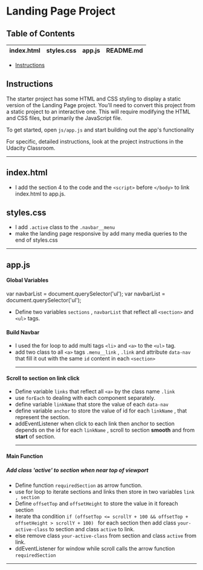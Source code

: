 # Landing Page Project

## Table of Contents
|index.html| styles.css| app.js | README.md |
|------|------|------|------|

* [Instructions](#instructions)

## Instructions

The starter project has some HTML and CSS styling to display a static version of the Landing Page project. You'll need to convert this project from a static project to an interactive one. This will require modifying the HTML and CSS files, but primarily the JavaScript file.

To get started, open `js/app.js` and start building out the app's functionality

For specific, detailed instructions, look at the project instructions in the Udacity Classroom.
___
## index.html
* I add the section 4 to the code and the `<script>` before `</body>` to link index.html to app.js.
## styles.css
* I add `.active` class to the `.navbar__menu`  
* make the landing page responsive by add many media queries to the end of styles.css
 ___
## app.js
#### Global Variables 
var navbarList = document.querySelector('ul');
var navbarList = document.querySelector('ul');
* Define two variables `sections` , `navbarList` that reflect all `<section>` and `<ul>` tags.
#### Build Navbar 
* I used the for loop to add multi tags `<li>` and `<a>` to the `<ul>` tag.  
* add two class to all `<a>` tags `.menu__link` , `.link` and attribute `data-nav` that fill it out with the same `id` content in each `<section>` 
    ___

#### Scroll to section on link click
* Define variable `links` that reflect all `<a>` by the class name `.link`
* use `forEach` to dealing with each component separately.
* define variable `linkName` that store the value of each `data-nav`
* define variable `anchor` to store the value of id for each `linkName` , that represent the section.
* addEventListener when click to each link then anchor to section depends on the id for each `linkName` , scroll to section **smooth** and from **start** of section.
     ___

#### Main Function
 ##### Add class 'active' to section when near top of viewport
 * Define function `requiredSection` as arrow function.
 * use for loop to iterate sections and links then store in two variables `link , section`
 * Define `offsetTop` and `offsetHeight` to store the value in it foreach section
 * iterate tha condition `if (offsetTop <= scrollY + 100 && offsetTop + offsetHeight > scrollY + 100) ` for each section then add class `your-active-class` to section and class `active` to link.
 * else remove class `your-active-class` from section and class `active` from link.
 * ddEventListener for window while scroll calls the arrow function `requiredSection`

____

